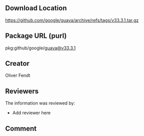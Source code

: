 ## Download Location

https://github.com/google/guava/archive/refs/tags/v33.3.1.tar.gz

## Package URL (purl)

pkg:github/google/guava@v33.3.1

## Creator

Oliver Fendt

## Reviewers

The information was reviewed by:

* Add reviewer here

## Comment


